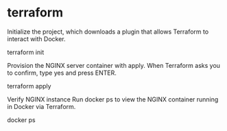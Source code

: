 # terraform

Initialize the project, which downloads a plugin that allows Terraform to interact with Docker.

terraform init

Provision the NGINX server container with apply. When Terraform asks you to confirm, type yes and press ENTER.

terraform apply

Verify NGINX instance
Run docker ps to view the NGINX container running in Docker via Terraform.

docker ps

